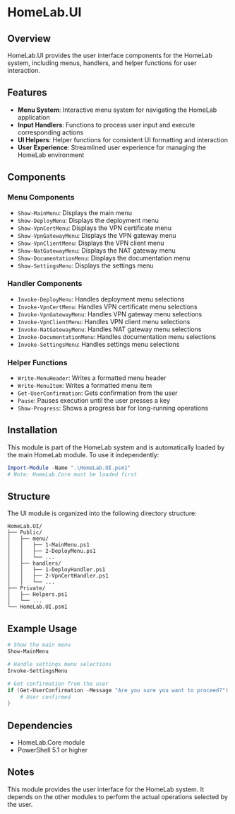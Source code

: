 # HomeLab.UI

## Overview

HomeLab.UI provides the user interface components for the HomeLab system, including menus, handlers, and helper functions for user interaction.

## Features

- **Menu System**: Interactive menu system for navigating the HomeLab application
- **Input Handlers**: Functions to process user input and execute corresponding actions
- **UI Helpers**: Helper functions for consistent UI formatting and interaction
- **User Experience**: Streamlined user experience for managing the HomeLab environment

## Components

### Menu Components

- `Show-MainMenu`: Displays the main menu
- `Show-DeployMenu`: Displays the deployment menu
- `Show-VpnCertMenu`: Displays the VPN certificate menu
- `Show-VpnGatewayMenu`: Displays the VPN gateway menu
- `Show-VpnClientMenu`: Displays the VPN client menu
- `Show-NatGatewayMenu`: Displays the NAT gateway menu
- `Show-DocumentationMenu`: Displays the documentation menu
- `Show-SettingsMenu`: Displays the settings menu

### Handler Components

- `Invoke-DeployMenu`: Handles deployment menu selections
- `Invoke-VpnCertMenu`: Handles VPN certificate menu selections
- `Invoke-VpnGatewayMenu`: Handles VPN gateway menu selections
- `Invoke-VpnClientMenu`: Handles VPN client menu selections
- `Invoke-NatGatewayMenu`: Handles NAT gateway menu selections
- `Invoke-DocumentationMenu`: Handles documentation menu selections
- `Invoke-SettingsMenu`: Handles settings menu selections

### Helper Functions

- `Write-MenuHeader`: Writes a formatted menu header
- `Write-MenuItem`: Writes a formatted menu item
- `Get-UserConfirmation`: Gets confirmation from the user
- `Pause`: Pauses execution until the user presses a key
- `Show-Progress`: Shows a progress bar for long-running operations

## Installation

This module is part of the HomeLab system and is automatically loaded by the main HomeLab module. To use it independently:

```powershell
Import-Module -Name ".\HomeLab.UI.psm1"
# Note: HomeLab.Core must be loaded first
```

## Structure

The UI module is organized into the following directory structure:

```
HomeLab.UI/
├── Public/
│   ├── menu/
│   │   ├── 1-MainMenu.ps1
│   │   ├── 2-DeployMenu.ps1
│   │   └── ...
│   ├── handlers/
│   │   ├── 1-DeployHandler.ps1
│   │   ├── 2-VpnCertHandler.ps1
│   │   └── ...
├── Private/
│   ├── Helpers.ps1
│   └── ...
└── HomeLab.UI.psm1
```

## Example Usage

```powershell
# Show the main menu
Show-MainMenu

# Handle settings menu selections
Invoke-SettingsMenu

# Get confirmation from the user
if (Get-UserConfirmation -Message "Are you sure you want to proceed?") {
    # User confirmed
}
```

## Dependencies

- HomeLab.Core module
- PowerShell 5.1 or higher

## Notes

This module provides the user interface for the HomeLab system. It depends on the other modules to perform the actual operations selected by the user.

